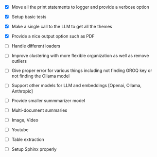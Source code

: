 - [x] Move all the print statements to logger and provide a verbose option
- [x] Setup basic tests
- [x] Make a single call to the LLM to get all the themes
- [x] Provide a nice output option such as PDF
- [ ] Handle different loaders
- [ ] Improve clustering with more flexible organization as well as remove outliers
- [ ] Give proper error for various things including not finding GROQ key or not finding the Ollama model
- [ ] Support other models for LLM and embeddings [Openai, Ollama, Anthropic]
- [ ] Provide smaller summmarizer model
- [ ] Multi-document summaries
- [ ] Image, Video
- [ ] Youtube
- [ ] Table extraction
- [ ] Setup Sphinx properly

